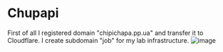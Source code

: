 # Chupapi

First of all I registered domain "chipichapa.pp.ua" and transfer it to Cloudflare. I create subdomain "job" for my lab infrastructure.
![image](https://github.com/Tsybon/Chupapi/assets/124361179/d62f9db6-0040-42b4-8d83-e85daa31767b)

